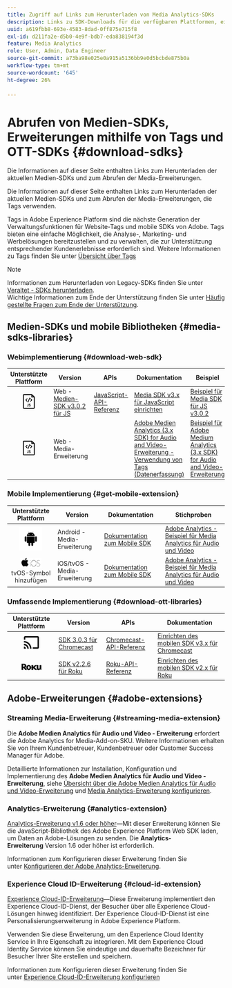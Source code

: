 ```yaml
---
title: Zugriff auf Links zum Herunterladen von Media Analytics-SDKs
description: Links zu SDK-Downloads für die verfügbaren Plattformen, einschließlich Android, iOS, JavaScript, Chromecast und Roku.
uuid: a619fbb8-693e-4583-8dad-0ff875e715f8
exl-id: d211fa2e-d5b0-4e9f-bdb7-eda838194f3d
feature: Media Analytics
role: User, Admin, Data Engineer
source-git-commit: a73ba98e025e0a915a5136bb9e0d5bcbde875b0a
workflow-type: tm+mt
source-wordcount: '645'
ht-degree: 26%

---
```


# Abrufen von Medien-SDKs, Erweiterungen mithilfe von Tags und OTT-SDKs {#download-sdks}

Die Informationen auf dieser Seite enthalten Links zum Herunterladen der aktuellen Medien-SDKs und zum Abrufen der Media-Erweiterungen.

Die Informationen auf dieser Seite enthalten Links zum Herunterladen der aktuellen Medien-SDKs und zum Abrufen der Media-Erweiterungen, die Tags verwenden.

Tags in Adobe Experience Platform sind die nächste Generation der Verwaltungsfunktionen für Website-Tags und mobile SDKs von Adobe. Tags bieten eine einfache Möglichkeit, die Analyse-, Marketing- und Werbelösungen bereitzustellen und zu verwalten, die zur Unterstützung entsprechender Kundenerlebnisse erforderlich sind. Weitere Informationen zu Tags finden Sie unter [Übersicht über Tags](https://experienceleague.adobe.com/docs/platform-learn/data-collection/overview.html?lang=de)


>[!NOTE]
>
>Informationen zum Herunterladen von Legacy-SDKs finden Sie unter [Veraltet - SDKs herunterladen](/help/legacy/legacy-download-sdks.md).<br>
>Wichtige Informationen zum Ende der Unterstützung finden Sie unter [Häufig gestellte Fragen zum Ende der Unterstützung](/help/additional-resources/end-of-support-faqs.md).

## Medien-SDKs und mobile Bibliotheken {#media-sdks-libraries}

### Webimplementierung {#download-web-sdk}

| Unterstützte Plattform | Version  |  APIs   |  Dokumentation  |  Beispiel  |
|:---:|---|---|---|---|
| ![JavaScript-Symbol](assets/javascript-icon.png) | Web - [Medien-SDK v3.0.2 für JS](https://github.com/Adobe-Marketing-Cloud/media-sdks/releases/tag/js-v3.0.2) | [JavaScript-API-Referenz](https://adobe-marketing-cloud.github.io/media-sdks/reference/javascript_3x/index.html) | [Media SDK v3.x für JavaScript einrichten](/help/implementation/media-sdk/setup/web-implementation.md) | [Beispiel für Media SDK für JS v3.0.2](https://github.com/Adobe-Marketing-Cloud/media-sdks/tree/master/sdks/js/3.x) |
| ![JavaScript-Symbol](assets/javascript-icon.png) | Web - Media-Erweiterung |  | [Adobe Medien Analytics (3.x SDK) for Audio and Video-Erweiterung - Verwendung von Tags (Datenerfassung)](https://experienceleague.adobe.com/docs/experience-platform/tags/extensions/adobe/media-analytics-3x/overview.html?lang=en) | [Beispiel für Adobe Medium Analytics (3.x SDK) for Audio and Video-Erweiterung](https://github.com/Adobe-Marketing-Cloud/media-sdks/tree/master/samples/launch/js/3.x) |

### Mobile Implementierung {#get-mobile-extension}

| Unterstützte Plattform | Version  |  Dokumentation   |  Stichproben  |
|:---:|---|---|---|
| ![Android-Symbol](assets/android-icon.png) | Android - Media-Erweiterung | [Dokumentation zum Mobile SDK](https://developer.adobe.com/client-sdks/documentation/) | [Adobe Analytics - Beispiel für Media Analytics für Audio und Video](https://github.com/Adobe-Marketing-Cloud/media-sdks/tree/master/samples/launch/mobile/android) |
| ![Symbol &quot;Apple iOS&quot;](assets/ios-icon.png)<br>tvOS-Symbol hinzufügen | iOS/tvOS - Media-Erweiterung | [Dokumentation zum Mobile SDK](https://developer.adobe.com/client-sdks/documentation/) | [Adobe Analytics - Beispiel für Media Analytics für Audio und Video](https://github.com/adobe/aepsdk-media-ios/tree/main/TestApp) |

### Umfassende Implementierung {#download-ott-libraries}

| Unterstützte Plattform | Version  |  APIs   |  Dokumentation  |
|:---:|---|---|---|
| ![Chromecast-Symbol](assets/chromecast-icon.png) | [SDK 3.0.3 für Chromecast](https://github.com/Adobe-Marketing-Cloud/media-sdks/releases/tag/chromecast-v3.0.3) | [Chromecast-API-Referenz](https://adobe-marketing-cloud.github.io/media-sdks/reference/chromecast/) | [Einrichten des mobilen SDK v3.x für Chromecast](/help/implementation/media-sdk/setup/set-up-chromecast.md) |
| ![Roku-Symbol](assets/roku-icon.png) | [SDK v2.2.6 für Roku](https://github.com/Adobe-Marketing-Cloud/media-sdks/releases/tag/roku-v2.2.6) | [Roku-API-Referenz](/help/implementation/media-sdk/setup/set-up-roku.md) | [Einrichten des mobilen SDK v2.x für Roku](/help/implementation/media-sdk/setup/set-up-roku.md) |

## Adobe-Erweiterungen {#adobe-extensions}

### Streaming Media-Erweiterung {#streaming-media-extension}

Die **Adobe Medien Analytics für Audio und Video - Erweiterung** erfordert die Adobe Analytics for Media-Add-on-SKU. Weitere Informationen erhalten Sie von Ihrem Kundenbetreuer, Kundenbetreuer oder Customer Success Manager für Adobe.

Detaillierte Informationen zur Installation, Konfiguration und Implementierung des **Adobe Medien Analytics für Audio und Video - Erweiterung**, siehe [Übersicht über die Adobe Medien Analytics für Audio und Video-Erweiterung](https://experienceleague.adobe.com/docs/experience-platform/tags/extensions/adobe/media-analytics/overview.html?lang=en) und [Media Analytics-Erweiterung konfigurieren](https://aep-sdks.gitbook.io/docs/using-mobile-extensions/adobe-media-analytics#configure-the-media-analytics-extension).

### Analytics-Erweiterung {#analytics-extension}

[Analytics-Erweiterung v1.6 oder höher](https://experienceleague.adobe.com/docs/experience-platform/tags/extensions/adobe/analytics/overview.html?lang=en)—Mit dieser Erweiterung können Sie die JavaScript-Bibliothek des Adobe Experience Platform Web SDK laden, um Daten an Adobe-Lösungen zu senden. Die **Analytics-Erweiterung** Version 1.6 oder höher ist erforderlich.

Informationen zum Konfigurieren dieser Erweiterung finden Sie unter [Konfigurieren der Adobe Analytics-Erweiterung](https://experienceleague.adobe.com/docs/experience-platform/tags/extensions/adobe/analytics/overview.html?lang=en).

### Experience Cloud ID-Erweiterung {#cloud-id-extension}

[Experience Cloud-ID-Erweiterung](https://experienceleague.adobe.com/docs/experience-platform/tags/extensions/adobe/id-service/overview.html?lang=en)—Diese Erweiterung implementiert den Experience Cloud-ID-Dienst, der Besucher über alle Experience Cloud-Lösungen hinweg identifiziert. Der Experience Cloud-ID-Dienst ist eine Personalisierungserweiterung in Adobe Experience Platform.

Verwenden Sie diese Erweiterung, um den Experience Cloud Identity Service in Ihre Eigenschaft zu integrieren. Mit dem Experience Cloud Identity Service können Sie eindeutige und dauerhafte Bezeichner für Besucher Ihrer Site erstellen und speichern.

Informationen zum Konfigurieren dieser Erweiterung finden Sie unter [Experience Cloud-ID-Erweiterung konfigurieren](https://experienceleague.adobe.com/docs/experience-platform/tags/extensions/adobe/id-service/overview.html?lang=en)
